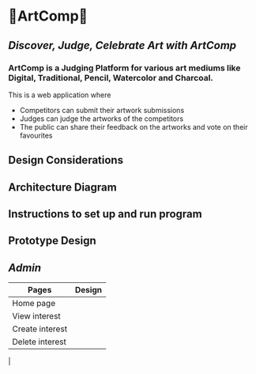 # 🎨ArtComp🎨
## _Discover, Judge, Celebrate Art with ArtComp_
### ArtComp is a Judging Platform for various art mediums like Digital, Traditional, Pencil, Watercolor and Charcoal. 
This is a web application where
- Competitors can submit their artwork submissions
- Judges can judge the artworks of the competitors 
- The public can share their feedback on the artworks and vote on their favourites

## Design Considerations

## Architecture Diagram

## Instructions to set up and run program

## Prototype Design
## _Admin_

| Pages | Design |
| ------ | ------ |
| Home page | |
| View interest | |
| Create interest | |
| Delete interest | |
| 

